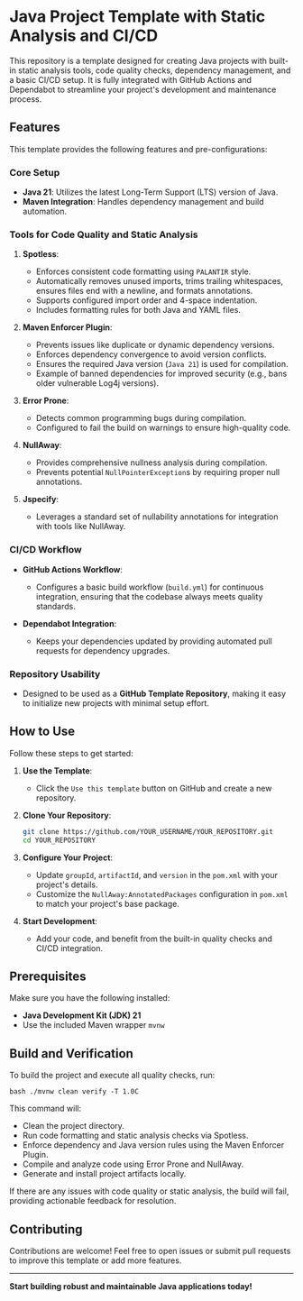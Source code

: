 # Java Project Template with Static Analysis and CI/CD

This repository is a template designed for creating Java projects with built-in static analysis tools, code quality checks, dependency management, and a basic CI/CD setup. It is fully integrated with GitHub Actions and Dependabot to streamline your project's development and maintenance process.

## Features

This template provides the following features and pre-configurations:

### Core Setup
- **Java 21**: Utilizes the latest Long-Term Support (LTS) version of Java.
- **Maven Integration**: Handles dependency management and build automation.

### Tools for Code Quality and Static Analysis
1. **Spotless**:
   - Enforces consistent code formatting using `PALANTIR` style.
   - Automatically removes unused imports, trims trailing whitespaces, ensures files end with a newline, and formats annotations.
   - Supports configured import order and 4-space indentation.
   - Includes formatting rules for both Java and YAML files.

2. **Maven Enforcer Plugin**:
   - Prevents issues like duplicate or dynamic dependency versions.
   - Enforces dependency convergence to avoid version conflicts.
   - Ensures the required Java version (`Java 21`) is used for compilation.
   - Example of banned dependencies for improved security (e.g., bans older vulnerable Log4j versions).

3. **Error Prone**:
   - Detects common programming bugs during compilation.
   - Configured to fail the build on warnings to ensure high-quality code.

4. **NullAway**:
   - Provides comprehensive nullness analysis during compilation.
   - Prevents potential `NullPointerException`s by requiring proper null annotations.

5. **Jspecify**:
   - Leverages a standard set of nullability annotations for integration with tools like NullAway.

### CI/CD Workflow
- **GitHub Actions Workflow**:
  - Configures a basic build workflow (`build.yml`) for continuous integration, ensuring that the codebase always meets quality standards.
  
- **Dependabot Integration**:
  - Keeps your dependencies updated by providing automated pull requests for dependency upgrades.

### Repository Usability
- Designed to be used as a **GitHub Template Repository**, making it easy to initialize new projects with minimal setup effort.

## How to Use

Follow these steps to get started:

1. **Use the Template**:
   - Click the `Use this template` button on GitHub and create a new repository.

2. **Clone Your Repository**:
   ```bash
   git clone https://github.com/YOUR_USERNAME/YOUR_REPOSITORY.git
   cd YOUR_REPOSITORY
   ```

3. **Configure Your Project**:
    - Update `groupId`, `artifactId`, and `version` in the `pom.xml` with your project's details.
    - Customize the `NullAway:AnnotatedPackages` configuration in `pom.xml` to match your project's base package.

4. **Start Development**:
    - Add your code, and benefit from the built-in quality checks and CI/CD integration.

## Prerequisites

Make sure you have the following installed:
- **Java Development Kit (JDK) 21**
- Use the included Maven wrapper `mvnw`

## Build and Verification

To build the project and execute all quality checks, run:
```
bash ./mvnw clean verify -T 1.0C
``` 

This command will:
- Clean the project directory.
- Run code formatting and static analysis checks via Spotless.
- Enforce dependency and Java version rules using the Maven Enforcer Plugin.
- Compile and analyze code using Error Prone and NullAway.
- Generate and install project artifacts locally.

If there are any issues with code quality or static analysis, the build will fail, providing actionable feedback for resolution.

## Contributing

Contributions are welcome! Feel free to open issues or submit pull requests to improve this template or add more features.

---
**Start building robust and maintainable Java applications today!**
